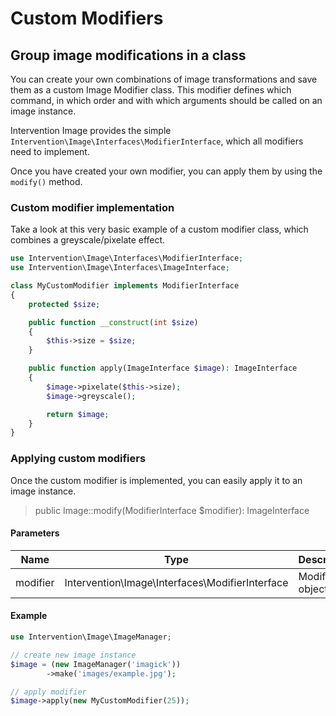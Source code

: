# Custom Modifiers
## Group image modifications in a class

You can create your own combinations of image transformations and save them as a custom Image Modifier class.  This modifier defines which command, in which order and with which arguments should be called on an image instance.

Intervention Image provides the simple `Intervention\Image\Interfaces\ModifierInterface`, which all modifiers need to implement.

Once you have created your own modifier, you can apply them by using the `modify()` method.


### Custom modifier implementation

Take a look at this very basic example of a custom modifier class, which combines a greyscale/pixelate effect.

```php
use Intervention\Image\Interfaces\ModifierInterface;
use Intervention\Image\Interfaces\ImageInterface;

class MyCustomModifier implements ModifierInterface
{
    protected $size;

    public function __construct(int $size)
    {
        $this->size = $size;
    }

    public function apply(ImageInterface $image): ImageInterface
    {
        $image->pixelate($this->size);
        $image->greyscale();

        return $image;
    }
}
```

### Applying custom modifiers

Once the custom modifier is implemented, you can easily apply it to an image instance.

> public Image::modify(ModifierInterface $modifier): ImageInterface

#### Parameters

| Name | Type | Description |
| - | - | - |
| modifier | Intervention\Image\Interfaces\ModifierInterface | Modifier object  |

#### Example

```php
use Intervention\Image\ImageManager;

// create new image instance
$image = (new ImageManager('imagick'))
        ->make('images/example.jpg');

// apply modifier
$image->apply(new MyCustomModifier(25));
```

